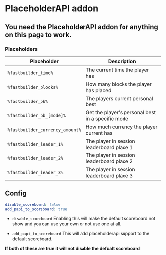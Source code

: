# PlaceholderAPI addon

## You need the PlaceholderAPI addon for anything on this page to work.

### Placeholders
| Placeholder      | Description
| --- | ---
| `%fastbuilder_time%` | The current time the player has
| `%fastbuilder_blocks%` | How many blocks the player has placed
| `%fastbuilder_pb%` | The players current personal best
| `%fastbuilder_pb_[mode]%` | Get the player's personal best in a specific mode
| `%fastbuilder_currency_amount%` | How much currency the player current has
| `%fastbuilder_leader_1%` | The player in session leaderboard place 1
| `%fastbuilder_leader_2%` | The player in session leaderboard place 2
| `%fastbuilder_leader_3%` | The player in session leaderboard place 3

## Config

```yml
disable_scoreboard: false
add_papi_to_scoreboard: true
```

- `disable_scoreboard` Enabling this will make the default scoreboard not show and you can use your own or not use one at all.

- `add_papi_to_scoreboard` This will add placeholderapi support to the default scoreboard.

**If both of these are true it will not disable the defualt scoreboard**